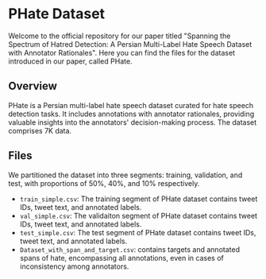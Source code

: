 # PHate Dataset


Welcome to the official repository for our paper titled "Spanning the Spectrum of Hatred Detection: A Persian Multi-Label Hate Speech Dataset with Annotator Rationales". Here you can find the files for the dataset introduced in our paper, called PHate.

## Overview
PHate is a Persian multi-label hate speech dataset curated for hate speech detection tasks. It includes annotations with annotator rationales, providing valuable insights into the annotators' decision-making process. The dataset comprises 7K data.

## Files
We partitioned the dataset into three segments: training, validation, and test, with proportions of 50%, 40%, and 10% respectively.
- `train_simple.csv`: The training segment of PHate dataset contains tweet IDs, tweet text, and annotated labels.
- `val_simple.csv`: The validaiton segment of PHate dataset contains tweet IDs, tweet text, and annotated labels.
- `test_simple.csv`: The test segment of PHate dataset contains tweet IDs, tweet text, and annotated labels.
- `Dataset_with_span_and_target.csv`: contains targets and annotated spans of hate, encompassing all annotations, even in cases of inconsistency among annotators.

